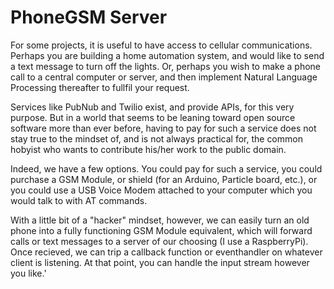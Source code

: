 # PhoneGSM Server
For some projects, it is useful to have access to cellular communications. Perhaps you are building a home automation system, and would like to send a text message to turn off the lights. Or, perhaps you wish to make a phone call to a central computer or server, and then implement Natural Language Processing thereafter to fullfil your request.

Services like PubNub and Twilio exist, and provide APIs, for this very purpose. But in a world that seems to be leaning toward open source software more than ever before, having to pay for such a service does not stay true to the mindset of, and is not always practical for, the common hobyist who wants to contribute his/her work to the public domain. 

Indeed, we have a few options. You could pay for such a service, you could purchase a GSM Module, or shield (for an Arduino, Particle board, etc.), or you could use a USB Voice Modem attached to your computer which you would talk to with AT commands.

With a little bit of a "hacker" mindset, however, we can easily turn an old phone into a fully functioning GSM Module equivalent, which will forward calls or text messages to a server of our choosing (I use a RaspberryPi). Once recieved, we can trip a callback function or eventhandler on whatever client is listening. At that point, you can handle the input stream however you like.'


